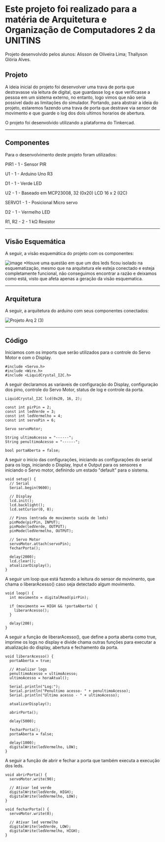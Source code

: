 # Este projeto foi realizado para a matéria de Arquitetura e Organização de Computadores 2 da UNITINS

Projeto desenvolvido pelos alunos: Alisson de Oliveira Lima; Thallyson Glória Alves.

## Projeto

A ideia inicial do projeto foi desenvolver uma trava de porta que destravasse via leitura de digital, que guardasse log e que verificasse a pessoa em um sistema externo, no entanto, logo vimos que não seria possivel dado as limitações do simulador. Portando, para abstrair a ideia do projeto, estaremos fazendo uma trava de porta que destrave via sensor de movimento e que guarde o log dos dois ultimos horarios de abertura.


O projeto foi desenvolvido utilizando a plataforma do Tinkercad.

---

## Componentes

Para o desenvolvimento deste projeto foram utilizados:

PIR1 - 1 - Sensor PIR

U1 - 1 - Arduino Uno R3

D1 - 1 - Verde LED

U2 - 1 - Baseado em MCP23008, 32 (0x20) LCD 16 x 2 (I2C)

SERVO1 - 1 - Posicional Micro servo

D2 - 1 - Vermelho LED

R1, R2 - 	2 -	1 kΩ Resistor

---

## Visão Esquemática

A seguir, a visão esquemática do projeto com os componentes:

![image](https://github.com/user-attachments/assets/dda70a51-02aa-417b-acac-1316896eefd3)
*Houve uma questão em que um dos leds ficou isolado na esquematização, mesmo que na arquitetura ele esteja conectado e esteja completamente funcional, não conseguimos encontrar a razão e deixamos como está, visto que afeta apenas a geração da visão esquematica.

---

## Arquitetura

A seguir, a arquitetura do arduino com seus componentes conectados:

![Projeto Arq 2 (3)](https://github.com/user-attachments/assets/89e773c3-0a31-4044-b0e4-c89647153ad6)

---

## Código

Iniciamos com os imports que serão utilizados para o controle do Servo Motor e com o Display.
```
#include <Servo.h>
#include <Wire.h>
#include <LiquidCrystal_I2C.h>
```

A seguir declaramos as variaveis de configuração do Display, configuração dos pino, controle do Servo Motor, status de log e controle da porta.
```
LiquidCrystal_I2C lcd(0x20, 16, 2);

const int pirPin = 2;
const int ledVerde = 3;
const int ledVermelho = 4;
const int servoPin = 6;

Servo servoMotor;

String ultimoAcesso = "------";
String penultimoAcesso = "------";

bool portaAberta = false;
```

A seguir o inicio das configurações, iniciando as configurações do serial para os logs, iniciando o Display, Input e Output para os sensores e iniciando o Servo motor, definindo um estado "default" para o sistema.
```
void setup() {
  // Serial
  Serial.begin(9600);

  // Display
  lcd.init();
  lcd.backlight();
  lcd.setCursor(0, 0);

  // Pinos (entrada de movimento saida de leds)
  pinMode(pirPin, INPUT);
  pinMode(ledVerde, OUTPUT);
  pinMode(ledVermelho, OUTPUT);

  // Servo Motor
  servoMotor.attach(servoPin);
  fecharPorta();

  delay(2000);
  lcd.clear();
  atualizarDisplay();
}
```

A seguir um loop que está fazendo a leitura do sensor de movimento, que chama o liberarAcesso() caso seja detectado algum movimento.
```
void loop() {
  int movimento = digitalRead(pirPin);

  if (movimento == HIGH && !portaAberta) {
    liberarAcesso();
  }

  delay(200);
}

```

A seguir a função de liberarAcesso(), que define a porta aberta como true, imprime os logs no display e divide chama outras funções para executar a atualização do display, abertura e fechamento da porta.
```
void liberarAcesso() {
  portaAberta = true;

  // Atualizar logs
  penultimoAcesso = ultimoAcesso;
  ultimoAcesso = horaAtual();

  Serial.println("Log:"); 
  Serial.println("Penultimo acesso- " + penultimoAcesso);
  Serial.println("Ultimo acesso - " + ultimoAcesso);

  atualizarDisplay();

  abrirPorta();

  delay(5000);

  fecharPorta();
  portaAberta = false;

  delay(1000);
  digitalWrite(ledVermelho, LOW);
}
```

A seguir a função de abrir e fechar a porta que também executa a execução dos leds.
```
void abrirPorta() {
  servoMotor.write(90);
  
  // Ativar led verde
  digitalWrite(ledVerde, HIGH);
  digitalWrite(ledVermelho, LOW);
}

void fecharPorta() {
  servoMotor.write(0);
  
  // Ativar led vermelho
  digitalWrite(ledVerde, LOW);
  digitalWrite(ledVermelho, HIGH);
}
```
